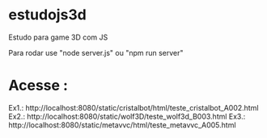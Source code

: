 # estudojs3d
Estudo para game 3D com JS

Para rodar use "node server.js" ou "npm run server"

# Acesse :
Ex1.: http://localhost:8080/static/cristalbot/html/teste_cristalbot_A002.html
Ex2.: http://localhost:8080/static/wolf3D/teste_wolf3d_B003.html
Ex3.: http://localhost:8080/static/metavvc/html/teste_metavvc_A005.html